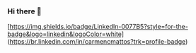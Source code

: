 ### Hi there 👋

<!--
<script src="https://platform.linkedin.com/badges/js/profile.js" async defer type="text/javascript"></script>

<div class="badge-base LI-profile-badge" data-locale="pt_BR" data-size="medium" data-theme="dark" data-type="VERTICAL" data-vanity="carmencmattos" data-version="v1"><a class="badge-base__link LI-simple-link" href="https://br.linkedin.com/in/carmencmattos?trk=profile-badge">Carmen Mattos</a></div>
              
-->

[https://img.shields.io/badge/LinkedIn-0077B5?style=for-the-badge&logo=linkedin&logoColor=white] (https://br.linkedin.com/in/carmencmattos?trk=profile-badge)
